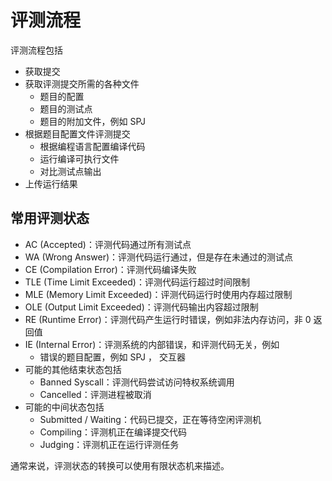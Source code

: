 # 评测流程

评测流程包括

- 获取提交
- 获取评测提交所需的各种文件
  - 题目的配置
  - 题目的测试点
  - 题目的附加文件，例如 SPJ
- 根据题目配置文件评测提交
  - 根据编程语言配置编译代码
  - 运行编译可执行文件
  - 对比测试点输出
- 上传运行结果

## 常用评测状态

- AC (Accepted)：评测代码通过所有测试点
- WA (Wrong Answer)：评测代码运行通过，但是存在未通过的测试点
- CE (Compilation Error)：评测代码编译失败
- TLE (Time Limit Exceeded)：评测代码运行超过时间限制
- MLE (Memory Limit Exceeded)：评测代码运行时使用内存超过限制
- OLE (Output Limit Exceeded)：评测代码输出内容超过限制
- RE (Runtime Error)：评测代码产生运行时错误，例如非法内存访问，非 0 返回值
- IE (Internal Error)：评测系统的内部错误，和评测代码无关，例如
  - 错误的题目配置，例如 SPJ ， 交互器
- 可能的其他结束状态包括
  - Banned Syscall：评测代码尝试访问特权系统调用
  - Cancelled：评测进程被取消
- 可能的中间状态包括
  - Submitted / Waiting：代码已提交，正在等待空闲评测机
  - Compiling：评测机正在编译提交代码
  - Judging：评测机正在运行评测任务

通常来说，评测状态的转换可以使用有限状态机来描述。
